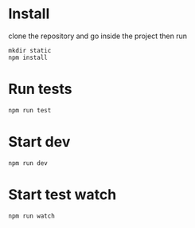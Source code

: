 # Install
clone the repository and go inside the project then run
```
mkdir static
npm install
```
# Run tests
```
npm run test
```
# Start dev
```
npm run dev
```
# Start test watch
```
npm run watch
```
